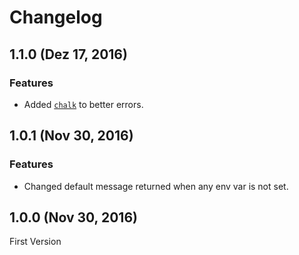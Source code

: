 # Changelog

## 1.1.0 (Dez 17, 2016)

### Features

* Added [`chalk`](https://www.npmjs.com/package/chalk) to better errors.

## 1.0.1 (Nov 30, 2016)

### Features

* Changed default message returned when any env var is not set.

## 1.0.0 (Nov 30, 2016)

First Version

